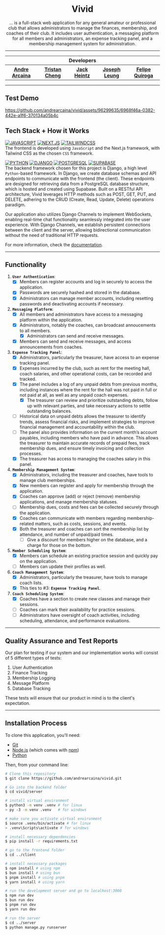 <h1 align="center">
  Vivid
</h1>

<p align="center">... is a full-stack web application for any general amateur or professional club that allows administrators to manage the finances, membership, and coaches of their club. It includes user authentication, a messaging platform for all members and administrators, an expense tracking panel, and a membership management system for administration.</p>

<hr>

<div align="center">
  <table align="center">
    <tr>
      <th colspan="5">Developers</th>
    </tr>
    <tr>
      <th><a href="https://github.com/andrearcaina">Andre Arcaina</a></th>
      <th><a href="https://github.com/Tristanv0">Tristan Cheng</a></th>
      <th><a href="https://github.com/heintzJ">Jack Heintz</a></th>
      <th><a href="https://github.com/josephleungg">Joseph Leung</a></th>
      <th><a href="https://github.com/feli-quiroga">Felipe Quiroga</a></th>
    </tr>
  </table>
</div>

<hr>

## Test Demo

https://github.com/andrearcaina/vivid/assets/96299635/6968f46a-0382-442e-a1f6-370134a05b4c

## Tech Stack + How it Works

[![JAVASCRIPT](https://img.shields.io/badge/javascript-101010?style=for-the-badge&logo=javascript&logoColor=ffdd54)](https://developer.mozilla.org/en-US/docs/Web/JavaScript)
[![NEXT.JS](https://img.shields.io/badge/NEXT-0769AD?style=for-the-badge&logo=next.js&logoColor=white)](https://nextjs.org/)
[![TAILWINDCSS](https://img.shields.io/badge/Tailwind_CSS-38B2AC?style=for-the-badge&logo=tailwind-css&logoColor=white)](https://tailwindcss.com/) \
The frontend is developed using `JavaScript` and the Next.js framework, with Tailwind CSS as the chosen `CSS` framework.

[![PYTHON](https://img.shields.io/badge/python-3670A0?style=for-the-badge&logo=python&logoColor=ffdd54)](https://www.python.org/)
[![DJANGO](https://img.shields.io/badge/Django-092E20?style=for-the-badge&logo=django&logoColor=white)](https://www.djangoproject.com/) 
[![POSTGRESQL](https://img.shields.io/badge/POSTGRESQL-14354C?style=for-the-badge&logo=postgresql&logoColor=white)](https://www.postgresql.org/)
[![SUPABASE](https://shields.io/badge/supabase-black?logo=supabase&style=for-the-badge)](https://supabase.com/)\
The backend framework chosen for this project is Django, a high level `Python`-based framework. In Django, we create database schemas and API endpoints to communicate with the frontend (the client).
These endpoints are designed for retrieving data from a PostgreSQL database structure, which is hosted and created using Supabase.
Built on a RESTful API architecture, Vivid leverages HTTP methods such as POST, GET, PUT, and DELETE, adhering to the CRUD (Create, Read, Update, Delete) operations paradigm.

Our application also utilizes Django Channels to implement WebSockets, enabling real-time chat functionality seamlessly integrated into the user experience. 
With Django Channels, we establish persistent connections between the client and the server, allowing bidirectional communication without the need of traditional HTTP requests.

For more information, check the [documentation](https://github.com/andrearcaina/vivid/blob/main/server/README.md).

<hr>

## Functionality
1. **`User Authentication`**:
   - [x] Members can register accounts and log in securely to access the application.
   - [x] Passwords are securely hashed and stored in the database.
   - [x] Administrators can manage member accounts, including resetting passwords and deactivating accounts if necessary.

2. **`Messaging Platform`**:
   - [x] All members and administrators have access to a messaging platform within the application.
   - [x] Administrators, notably the coaches, can broadcast annoucements to all members.
     - [x] Administrators can send and receive messages.
   - [x] Members can send and receive messages, and access announcements from coaches.

4. **`Expense Tracking Panel`**:
   - [x] Administrators, particularly the treasurer, have access to an expense tracking panel.
   - [x] Expenses incurred by the club, such as rent for the meeting hall, coach salaries, and other operational costs, can be recorded and tracked.
   - [x] The panel includes a log of any unpaid debts from previous months, including instances where the rent for the hall was not paid in full or not paid at all, as well as any unpaid coach expenses.
     - [x] The treasurer can review and prioritize outstanding debts, follow up with relevant parties, and take necessary actions to settle outstanding balances.
   - [ ] Historical data on unpaid debts allows the treasurer to identify trends, assess financial risks, and implement strategies to improve financial management and accountability within the club.
   - [ ] The panel also provides information on the current month’s account payables, including members who have paid in advance. This allows the treasurer to maintain accurate records of prepaid fees, track membership dues, and ensure timely invoicing and collection processes.
   - [x] The treasurer has access to managing the coaches salary in this panel.

5. **`Membership Management System`**:
   - [x] Administrators, including the treasurer and coaches, have tools to manage club memberships.
   - [x] New members can register and apply for membership through the application.
   - [x] Coaches can approve (add) or reject (remove) membership applications, and manage membership statuses.
   - [ ] Membership dues, costs and fees can be collected securely through the application. 
   - [x] Coaches can communicate with members regarding membership-related matters, such as costs, sessions, and events.
   - [x] Both the treasurer and coaches can sort the membership list by attendance, and number of unpaid/paid times.
     - [ ] Give a discount for members higher on the database, and a charge for those on the bottom.

6. **`Member Scheduling System`**:
   - [x] Members can schedule an existing practice session and quickly pay on the application.
   - [ ] Members can update their profiles as well.

7. **`Coach Management System`**:
   - [x] Administrators, particularly the treasurer, have tools to manage coach lists.
   - [x] This ties to #3: **`Expense Tracking Panel`**.

8. **`Coach Scheduling System`**:
   - [x] Coaches have a section to create new classes and manage their sessions.
   - [ ] Coaches can mark their availability for practice sessions.
   - [ ] Administrators have oversight of coach activities, including scheduling, attendance, and performance evaluations.

<hr>

## Quality Assurance and Test Reports
Our plan for testing if our system and our implementation works will consist of 5 different types of tests:
1. User Authentication
3. Finance Tracking
4. Membership Logging
5. Message Platform
6. Database Tracking

These tests will ensure that our product in mind is to the client's expectation.

<hr>

## Installation Process

To clone this application, you'll need: 
* [Git](https://git-scm.com)
* [Node.js](https://nodejs.org/en/download/) (which comes with [npm](http://npmjs.com))
* [Python](https://www.python.org/downloads/)

Then, from your command line:

```bash
# Clone this repository
$ git clone https://github.com/andrearcaina/vivid.git

# Go into the backend folder
$ cd vivid/server

# install virtual environment
$ python3 -m venv .venv # for linux
> py -3 -m venv .venv   # for windows

# make sure you activate virtual environment
$ source .venv/bin/activate # for linux
> .venv\Scripts\activate # for windows

# install necessary dependencies 
$ pip install -r requirements.txt

# go to the frontend folder
$ cd ../client

# install necessary packages
$ npm install # using npm
$ bun install # using bun
$ pnpm install # using pnpm
$ yarn install # using yarn

# run the development server and go to localhost:3000
$ npm run dev
$ bun run dev
$ pnpm run dev
$ yarn run dev

# run the server
$ cd ../server
$ python manage.py runserver
```
